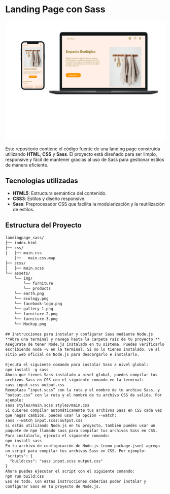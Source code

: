 # Landing Page con Sass
![Descripción de la imagen](assets\img\Mockup.png)

Este repositorio contiene el código fuente de una landing page construida utilizando **HTML**, **CSS** y **Sass**. El proyecto está diseñado para ser limpio, responsive y fácil de mantener gracias al uso de Sass para gestionar estilos de manera eficiente.

## Tecnologías utilizadas

- **HTML5**: Estructura semántica del contenido.
- **CSS3**: Estilos y diseño responsive.
- **Sass**: Preprocesador CSS que facilita la modularización y la reutilización de estilos.

## Estructura del Proyecto

```plaintext
landingpage_sass/
├── index.html
├── css/
│   ├── main.css
    │──   main.css.map
├── scss/
│   ├── main.scss
└── assets/
    └── img/
        └── furniture
        └── products
    └── earth.png
    └── ecology.png
    └── facebook-logo.png
    └── gallery-1.png
    └── furniture-2.png
    └── furniture-3.png
    └── Mockup.png

## Instrucciones para instalar y configurar Sass mediante Node.js
**Abre una terminal y navega hasta la carpeta raíz de tu proyecto.**
Asegúrate de tener Node.js instalado en tu sistema. Puedes verificarlo escribiendo node -v en la terminal. Si no lo tienes instalado, ve al sitio web oficial de Node.js para descargarlo e instalarlo.

Ejecuta el siguiente comando para instalar Sass a nivel global:
npm install -g sass
Ahora que tienes Sass instalado a nivel global, puedes compilar tus archivos Sass en CSS con el siguiente comando en la terminal:
sass input.scss output.css
Reemplaza “input.scss” con la ruta y el nombre de tu archivo Sass, y “output.css” con la ruta y el nombre de tu archivo CSS de salida. Por ejemplo:
sass styles/main.scss styles/main.css
Si quieres compilar automáticamente tus archivos Sass en CSS cada vez que hagas cambios, puedes usar la opción --watch:
sass --watch input.scss:output.css
Si estás utilizando Node.js en tu proyecto, también puedes usar un paquete de npm llamado sass para compilar tus archivos Sass en CSS. Para instalarlo, ejecuta el siguiente comando:
npm install sass
En tu archivo de configuración de Node.js (como package.json) agrega un script para compilar tus archivos Sass en CSS. Por ejemplo:
"scripts": {
  "build:css": "sass input.scss output.css"
}
Ahora puedes ejecutar el script con el siguiente comando:
npm run build:css
Eso es todo. Con estas instrucciones deberías poder instalar y configurar Sass en tu proyecto de Node.js.
